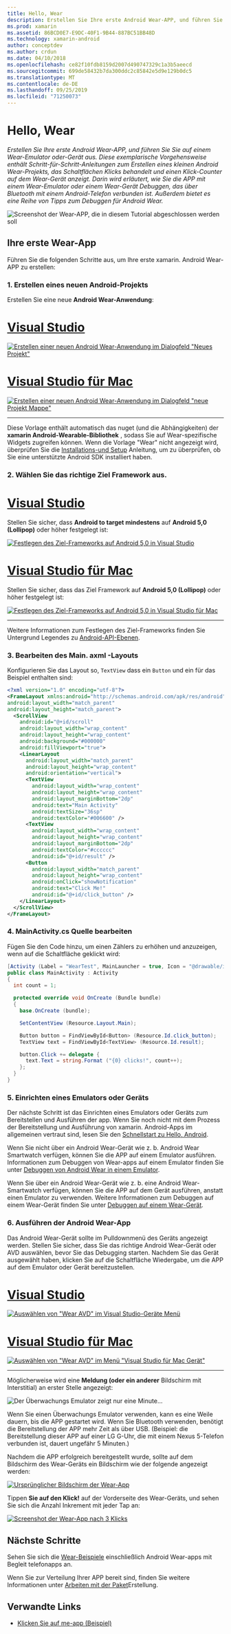 ```yaml
---
title: Hello, Wear
description: Erstellen Sie Ihre erste Android Wear-APP, und führen Sie Sie auf einem Wear-Emulator oder-Gerät aus. Diese exemplarische Vorgehensweise enthält Schritt-für-Schritt-Anleitungen zum Erstellen eines kleinen Android Wear-Projekts, das Schaltflächen Klicks behandelt und einen Klick-Counter auf dem Wear-Gerät anzeigt. Darin wird erläutert, wie Sie die APP mit einem Wear-Emulator oder einem Wear-Gerät Debuggen, das über Bluetooth mit einem Android-Telefon verbunden ist. Außerdem bietet es eine Reihe von Tipps zum Debuggen für Android Wear.
ms.prod: xamarin
ms.assetid: 86BCD0E7-E9DC-40F1-9B44-887BC51BB48D
ms.technology: xamarin-android
author: conceptdev
ms.author: crdun
ms.date: 04/10/2018
ms.openlocfilehash: ce82f10fdb8159d2007d490747329c1a3b5aeecd
ms.sourcegitcommit: 699de58432b7da300ddc2c85842e5d9e129b0dc5
ms.translationtype: MT
ms.contentlocale: de-DE
ms.lasthandoff: 09/25/2019
ms.locfileid: "71250073"
---
```

# <a name="hello-wear"></a>Hello, Wear

_Erstellen Sie Ihre erste Android Wear-APP, und führen Sie Sie auf einem Wear-Emulator oder-Gerät aus. Diese exemplarische Vorgehensweise enthält Schritt-für-Schritt-Anleitungen zum Erstellen eines kleinen Android Wear-Projekts, das Schaltflächen Klicks behandelt und einen Klick-Counter auf dem Wear-Gerät anzeigt. Darin wird erläutert, wie Sie die APP mit einem Wear-Emulator oder einem Wear-Gerät Debuggen, das über Bluetooth mit einem Android-Telefon verbunden ist. Außerdem bietet es eine Reihe von Tipps zum Debuggen für Android Wear._

![Screenshot der Wear-APP, die in diesem Tutorial abgeschlossen werden soll](hello-wear-images/example.png)

## <a name="your-first-wear-app"></a>Ihre erste Wear-App

Führen Sie die folgenden Schritte aus, um Ihre erste xamarin. Android Wear-APP zu erstellen:

### <a name="1-create-a-new-android-project"></a>1. Erstellen eines neuen Android-Projekts

Erstellen Sie eine neue **Android Wear-Anwendung**:

<!-- markdownlint-disable MD001 -->

# <a name="visual-studiotabwindows"></a>[Visual Studio](#tab/windows)

[![Erstellen einer neuen Android Wear-Anwendung im Dialogfeld "Neues Projekt"](hello-wear-images/vs/new-solution-sml.w157.png)](hello-wear-images/vs/new-solution.w157.png#lightbox)

# <a name="visual-studio-for-mactabmacos"></a>[Visual Studio für Mac](#tab/macos)

[![Erstellen einer neuen Android Wear-Anwendung im Dialogfeld "neue Projekt Mappe"](hello-wear-images/xs/new-solution-sml.png)](hello-wear-images/xs/new-solution.png#lightbox)

-----

Diese Vorlage enthält automatisch das nuget (und die Abhängigkeiten) der **xamarin Android-Wearable-Bibliothek** , sodass Sie auf Wear-spezifische Widgets zugreifen können. Wenn die Vorlage "Wear" nicht angezeigt wird, überprüfen Sie die [Installations-und Setup](~/android/wear/get-started/installation.md) Anleitung, um zu überprüfen, ob Sie eine unterstützte Android SDK installiert haben. 

### <a name="2-choose-the-correct-target-framework"></a>2. Wählen Sie das richtige **Ziel Framework** aus.

# <a name="visual-studiotabwindows"></a>[Visual Studio](#tab/windows)

Stellen Sie sicher, dass **Android to target mindestens** auf **Android 5,0 (Lollipop)** oder höher festgelegt ist: 

[![Festlegen des Ziel-Frameworks auf Android 5,0 in Visual Studio](hello-wear-images/vs/target-framework-sml.png)](hello-wear-images/vs/target-framework.png#lightbox)

# <a name="visual-studio-for-mactabmacos"></a>[Visual Studio für Mac](#tab/macos)

Stellen Sie sicher, dass das Ziel Framework auf **Android 5,0 (Lollipop)** oder höher festgelegt ist:

[![Festlegen des Ziel-Frameworks auf Android 5,0 in Visual Studio für Mac](hello-wear-images/xs/target-framework-sml.png)](hello-wear-images/xs/target-framework.png#lightbox)

-----

Weitere Informationen zum Festlegen des Ziel-Frameworks finden Sie Untergrund Legendes zu [Android-API-Ebenen](~/android/app-fundamentals/android-api-levels.md).

### <a name="3-edit-the-mainaxml-layout"></a>3. Bearbeiten des **Main. axml** -Layouts

Konfigurieren Sie das Layout so, `TextView` dass ein `Button` und ein für das Beispiel enthalten sind: 

```xml
<?xml version="1.0" encoding="utf-8"?>
<FrameLayout xmlns:android="http://schemas.android.com/apk/res/android"
android:layout_width="match_parent"
android:layout_height="match_parent">
  <ScrollView
    android:id="@+id/scroll"
    android:layout_width="wrap_content"
    android:layout_height="wrap_content"
    android:background="#000000"
    android:fillViewport="true">
    <LinearLayout
      android:layout_width="match_parent"
      android:layout_height="wrap_content"
      android:orientation="vertical">
      <TextView
        android:layout_width="wrap_content"
        android:layout_height="wrap_content"
        android:layout_marginBottom="2dp"
        android:text="Main Activity"
        android:textSize="36sp"
        android:textColor="#006600" />
      <TextView
        android:layout_width="wrap_content"
        android:layout_height="wrap_content"
        android:layout_marginBottom="2dp"
        android:textColor="#cccccc"
        android:id="@+id/result" />
      <Button
        android:layout_width="match_parent"
        android:layout_height="wrap_content"
        android:onClick="showNotification"
        android:text="Click Me!"
        android:id="@+id/click_button" />
    </LinearLayout>
  </ScrollView>
</FrameLayout>
```

### <a name="4-edit-the-mainactivitycs-source"></a>4. **MainActivity.cs** Quelle bearbeiten

Fügen Sie den Code hinzu, um einen Zählers zu erhöhen und anzuzeigen, wenn auf die Schaltfläche geklickt wird: 

```csharp
[Activity (Label = "WearTest", MainLauncher = true, Icon = "@drawable/icon")]
public class MainActivity : Activity
{
  int count = 1;

  protected override void OnCreate (Bundle bundle)
  {
    base.OnCreate (bundle);

    SetContentView (Resource.Layout.Main);

    Button button = FindViewById<Button> (Resource.Id.click_button);
    TextView text = FindViewById<TextView> (Resource.Id.result);

    button.Click += delegate {
      text.Text = string.Format ("{0} clicks!", count++);
    };
  }
}
```

### <a name="5-setup-an-emulator-or-device"></a>5. Einrichten eines Emulators oder Geräts

Der nächste Schritt ist das Einrichten eines Emulators oder Geräts zum Bereitstellen und Ausführen der app. Wenn Sie noch nicht mit dem Prozess der Bereitstellung und Ausführung von xamarin. Android-Apps im allgemeinen vertraut sind, lesen Sie den [Schnellstart zu Hello, Android](~/android/get-started/hello-android/hello-android-quickstart.md).

Wenn Sie nicht über ein Android Wear-Gerät wie z. b. Android Wear Smartwatch verfügen, können Sie die APP auf einem Emulator ausführen. Informationen zum Debuggen von Wear-apps auf einem Emulator finden Sie unter [Debuggen von Android Wear in einem Emulator](~/android/wear/deploy-test/debug-on-emulator.md).

Wenn Sie über ein Android Wear-Gerät wie z. b. eine Android Wear-Smartwatch verfügen, können Sie die APP auf dem Gerät ausführen, anstatt einen Emulator zu verwenden. Weitere Informationen zum Debuggen auf einem Wear-Gerät finden Sie unter [Debuggen auf einem Wear-Gerät](~/android/wear/deploy-test/debug-on-device.md).

### <a name="6-run-the-android-wear-app"></a>6. Ausführen der Android Wear-App

Das Android Wear-Gerät sollte im Pulldownmenü des Geräts angezeigt werden. Stellen Sie sicher, dass Sie das richtige Android Wear-Gerät oder AVD auswählen, bevor Sie das Debugging starten. Nachdem Sie das Gerät ausgewählt haben, klicken Sie auf die Schaltfläche Wiedergabe, um die APP auf dem Emulator oder Gerät bereitzustellen.

# <a name="visual-studiotabwindows"></a>[Visual Studio](#tab/windows)

[![Auswählen von "Wear AVD" im Visual Studio-Geräte Menü](hello-wear-images/vs/choose-wear-sim.png)](hello-wear-images/vs/choose-wear-sim.png#lightbox)

# <a name="visual-studio-for-mactabmacos"></a>[Visual Studio für Mac](#tab/macos)

[![Auswählen von "Wear AVD" im Menü "Visual Studio für Mac Gerät"](hello-wear-images/xs/choose-wear-sim.png)](hello-wear-images/xs/choose-wear-sim.png#lightbox)

-----

Möglicherweise wird eine **Meldung (oder ein anderer** Bildschirm mit Interstitial) an erster Stelle angezeigt: 

![Der Überwachungs Emulator zeigt nur eine Minute...](hello-wear-images/please-wait.png)

Wenn Sie einen Überwachungs Emulator verwenden, kann es eine Weile dauern, bis die APP gestartet wird. Wenn Sie Bluetooth verwenden, benötigt die Bereitstellung der APP mehr Zeit als über USB. (Beispiel: die Bereitstellung dieser APP auf einer LG G-Uhr, die mit einem Nexus 5-Telefon verbunden ist, dauert ungefähr 5 Minuten.)

Nachdem die APP erfolgreich bereitgestellt wurde, sollte auf dem Bildschirm des Wear-Geräts ein Bildschirm wie der folgende angezeigt werden:

[![Ursprünglicher Bildschirm der Wear-App](hello-wear-images/mainactivity-screen.png)](hello-wear-images/mainactivity-screen.png#lightbox)

Tippen **Sie auf den Klick!** auf der Vorderseite des Wear-Geräts, und sehen Sie sich die Anzahl Inkrement mit jeder Tap an:

[![Screenshot der Wear-App nach 3 Klicks](hello-wear-images/mainactivity-counts.png)](hello-wear-images/mainactivity-counts.png#lightbox)

## <a name="next-steps"></a>Nächste Schritte

Sehen Sie sich die [Wear-Beispiele](https://docs.microsoft.com/samples/browse/?products=xamarin&term=Xamarin.Android+wear) einschließlich Android Wear-apps mit Begleit telefonapps an.

Wenn Sie zur Verteilung Ihrer APP bereit sind, finden Sie weitere Informationen unter [Arbeiten mit der Paket](~/android/wear/deploy-test/packaging.md)Erstellung.

## <a name="related-links"></a>Verwandte Links

- [Klicken Sie auf me-app (Beispiel)](https://docs.microsoft.com/samples/xamarin/monodroid-samples/wear-weartest)
